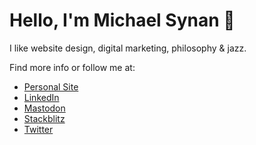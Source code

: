 # Hello, I'm Michael Synan 👋
I like website design, digital marketing, philosophy & jazz.

Find more info or follow me at: 
- [Personal Site](https://michaelsynan.com) <br />
- [LinkedIn](https://www.linkedin.com/in/hellomichaelsynan) <br />
- [Mastodon](https://mstdn.social/@letsbecomehuman) <br />
- [Stackblitz](https://stackblitz.com/@michaelsynan/collections/tools)
- [Twitter](https://twitter.com/0x_forest) <br />

